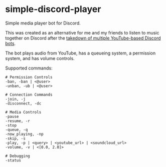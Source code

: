 # simple-discord-player
Simple media player bot for Discord.

This was created as an alternative for me and my friends to listen to music together on Discord after the [takedown of multiple YouTube-based Discord bots](https://www.nme.com/news/gaming-news/discord-music-bot-rythm-follows-groovy-into-the-void-after-cease-and-desist-3045407).

The bot plays audio from YouTube, has a queueing system, a permission system, and has volume controls.

Supported commands:
```
# Permission Controls
-ban, -ban | <@user>           
-unban, -ub | <@user>

# Connection Commands
-join, -j
-disconnect, -dc

# Media Controls
-pause
-resume, -r
-stop
-queue, -q
-now_playing, -np
-skip, -s
-play, -p | <query> | <youtube_url> | <soundcloud_url>
-volume, -v | <[0.0, 2.0]>

# Debugging
-status
```
